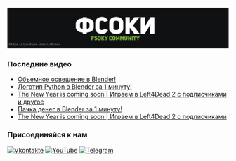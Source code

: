 [![Header](https://github.com/Fsoky/Fsoky/blob/main/assets/header-github.jpg)](https://youtube.com/c/Фсоки)

### Последние видео
<!-- YOUTUBE:START -->
- [Объемное освещение в Blender!](https://www.youtube.com/watch?v=HIzCyCH8rSI)
- [Логотип Python в Blender за 1 минуту!](https://www.youtube.com/watch?v=l9Uoh80T2d4)
- [The New Year is coming soon | Играем в Left4Dead 2 с подписчиками и другое](https://www.youtube.com/watch?v=QTZiyZQOf2w)
- [Пачка денег в Blender за 1 минуту!](https://www.youtube.com/watch?v=Vd9pdqMc6dA)
- [The New Year is coming soon | Играем в Left4Dead 2 с подписчиками](https://www.youtube.com/watch?v=UaMEB-qDeCA)
<!-- YOUTUBE:END -->

### Присоединяйся к нам
[![Vkontakte](https://img.shields.io/badge/Vkontakte-black?style=for-the-badge&logo=VK)](https://vk.com/fsoky)
[![YouTube](https://img.shields.io/badge/YouTube-red?style=for-the-badge&logo=YouTube)](https://youtube.com/c/Фсоки)
[![Telegram](https://img.shields.io/badge/Telegram-blue?style=for-the-badge&logo=Telegram)](https://t.me/fsokycommunity)
